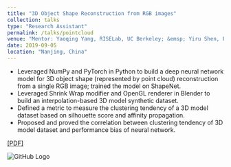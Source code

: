 ```yaml
---
title: "3D Object Shape Reconstruction from RGB images"
collection: talks
type: "Research Assistant"
permalink: /talks/pointcloud
venue: "Mentor: Yaoqing Yang, RISELab, UC Berkeley; &emsp; Yiru Shen, Facebook Reality Labs; <br/> Supervisor: Prof. Luxi Yang, Information Science and Engineering Lab, Southeast University"
date: 2019-09-05
location: "Nanjing, China"
---
```


* Leveraged NumPy and PyTorch in Python to build a deep neural network model for 3D object shape (represented by point cloud) reconstruction from a single RGB image; trained the model on ShapeNet.
* Leveraged Shrink Wrap modifier and OpenGL renderer in Blender to build an interpolation-based 3D model synthetic dataset.
* Defined a metric to measure the clustering tendency of a 3D model dataset based on silhouette score and affinity propagation.
* Proposed and proved the correlation between clustering tendency of 3D model dataset and performance bias of neural network.
  
  
  
[[PDF]](http://YefanZhou.github.io/files/reconstruction_or_recognition_justifying_single_view_3d_reconstruction_networks.pdf)
  
  
![GitHub Logo](http://YefanZhou.github.io/images/eccv_2020_matrix_vis.png|width=100)
 
